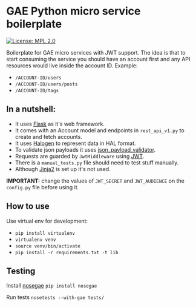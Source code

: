# GAE Python micro service boilerplate

[![License: MPL 2.0](https://img.shields.io/badge/License-MPL%202.0-brightgreen.svg)](https://opensource.org/licenses/MPL-2.0)

Boilerplate for GAE micro services with JWT support.
The idea is that to start consuming the service you should have an account first and any API resources would live inside the account ID.
Example: 
- `/ACCOUNT-ID/users`
- `/ACCOUNT-ID/users/posts`
- `/ACCOUNT-ID/tags`

## In a nutshell:

* It uses [Flask](http://flask.pocoo.org/) as it's web framework.
* It comes with an Account model and endpoints in `rest_api_v1.py` to create and fetch accounts.
* It uses [Halogen](https://pypi.python.org/pypi/halogen) to represent data in HAL format.
* To validate json payloads it uses [json_payload_validator](https://pypi.org/project/json_payload_validator/).
* Requests are guarded by `JwtMiddleware` using [JWT](https://pyjwt.readthedocs.io/en/latest/).
* There is a `manual_tests.py` file should need to test stuff manually.
* Although [Jinja2](http://jinja.pocoo.org/docs/dev/) is set up it's not used.

**IMPORTANT:** change the values of `JWT_SECRET` and `JWT_AUDIENCE` on the `config.py` file before using it.

## How to use

Use virtual env for development:
- `pip install virtualenv`
- `virtualenv venv`
- `source venv/bin/activate`
- `pip install -r requirements.txt -t lib`

## Testing

Install [nosegae](https://pypi.org/project/NoseGAE/) `pip install nosegae`

Run tests `nosetests --with-gae tests/`
